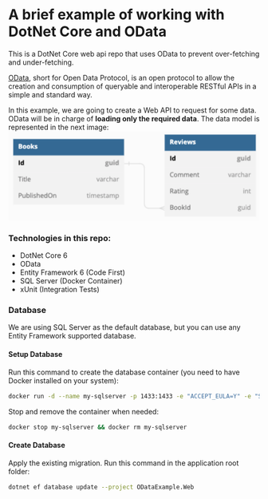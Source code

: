 # A brief example of working with DotNet Core and OData
This is a DotNet Core web api repo that uses OData to prevent over-fetching and under-fetching.

[OData](https://www.odata.org), short for Open Data Protocol, is an open protocol to allow the creation and consumption of queryable and interoperable RESTful APIs in a simple and standard way.

In this example, we are going to create a Web API to request for some data. OData will be in charge of **loading only the required data**.
The data model is represented in the next image:
![Database diagram](/docs/img/database-diagram-1.png?raw=true "Database diagram")

### Technologies in this repo:
* DotNet Core 6
* OData
* Entity Framework 6 (Code First)
* SQL Server (Docker Container)
* xUnit (Integration Tests)

### Database
We are using SQL Server as the default database, but you can use any Entity Framework supported database.

#### Setup Database
Run this command to create the database container (you need to have Docker installed on your system):

```sh
docker run -d --name my-sqlserver -p 1433:1433 -e "ACCEPT_EULA=Y" -e "SA_PASSWORD=My@Passw0rd" mcr.microsoft.com/mssql/server:2019-latest
```

Stop and remove the container when needed:

```sh
docker stop my-sqlserver && docker rm my-sqlserver
```

#### Create Database

Apply the existing migration. Run this command in the application root folder:

```sh
dotnet ef database update --project ODataExample.Web
```